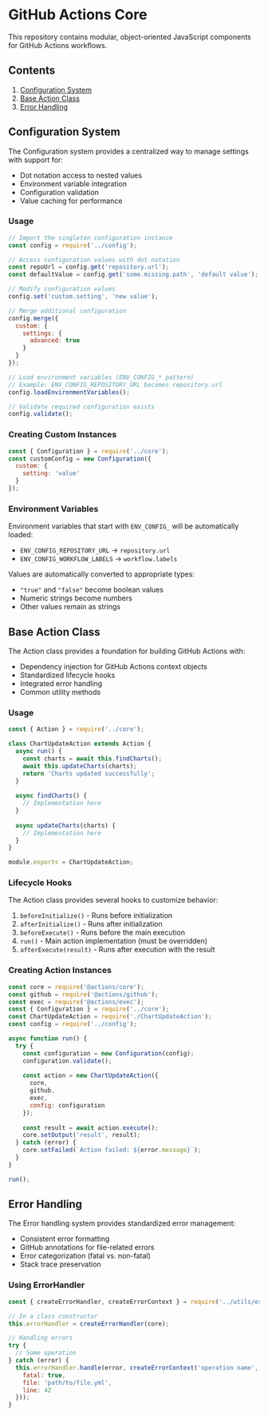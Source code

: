 # GitHub Actions Core 

This repository contains modular, object-oriented JavaScript components for GitHub Actions workflows.

## Contents

1. [Configuration System](#configuration-system)
2. [Base Action Class](#base-action-class)
3. [Error Handling](#error-handling)

## Configuration System

The Configuration system provides a centralized way to manage settings with support for:

- Dot notation access to nested values
- Environment variable integration
- Configuration validation
- Value caching for performance

### Usage

```javascript
// Import the singleton configuration instance
const config = require('../config');

// Access configuration values with dot notation
const repoUrl = config.get('repository.url');
const defaultValue = config.get('some.missing.path', 'default value');

// Modify configuration values
config.set('custom.setting', 'new value');

// Merge additional configuration
config.merge({
  custom: {
    settings: {
      advanced: true
    }
  }
});

// Load environment variables (ENV_CONFIG_* pattern)
// Example: ENV_CONFIG_REPOSITORY_URL becomes repository.url
config.loadEnvironmentVariables();

// Validate required configuration exists
config.validate();
```

### Creating Custom Instances

```javascript
const { Configuration } = require('../core');
const customConfig = new Configuration({
  custom: {
    setting: 'value'
  }
});
```

### Environment Variables

Environment variables that start with `ENV_CONFIG_` will be automatically loaded:

- `ENV_CONFIG_REPOSITORY_URL` → `repository.url`
- `ENV_CONFIG_WORKFLOW_LABELS` → `workflow.labels`

Values are automatically converted to appropriate types:
- `"true"` and `"false"` become boolean values
- Numeric strings become numbers
- Other values remain as strings

## Base Action Class

The Action class provides a foundation for building GitHub Actions with:

- Dependency injection for GitHub Actions context objects
- Standardized lifecycle hooks
- Integrated error handling
- Common utility methods

### Usage

```javascript
const { Action } = require('../core');

class ChartUpdateAction extends Action {
  async run() {
    const charts = await this.findCharts();
    await this.updateCharts(charts);
    return 'Charts updated successfully';
  }
  
  async findCharts() {
    // Implementation here
  }
  
  async updateCharts(charts) {
    // Implementation here
  }
}

module.exports = ChartUpdateAction;
```

### Lifecycle Hooks

The Action class provides several hooks to customize behavior:

1. `beforeInitialize()` - Runs before initialization
2. `afterInitialize()` - Runs after initialization
3. `beforeExecute()` - Runs before the main execution
4. `run()` - Main action implementation (must be overridden)
5. `afterExecute(result)` - Runs after execution with the result

### Creating Action Instances

```javascript
const core = require('@actions/core');
const github = require('@actions/github');
const exec = require('@actions/exec');
const { Configuration } = require('../core');
const ChartUpdateAction = require('./ChartUpdateAction');
const config = require('../config');

async function run() {
  try {
    const configuration = new Configuration(config);
    configuration.validate();
    
    const action = new ChartUpdateAction({
      core,
      github,
      exec,
      config: configuration
    });
    
    const result = await action.execute();
    core.setOutput('result', result);
  } catch (error) {
    core.setFailed(`Action failed: ${error.message}`);
  }
}

run();
```

## Error Handling

The Error handling system provides standardized error management:

- Consistent error formatting
- GitHub annotations for file-related errors
- Error categorization (fatal vs. non-fatal)
- Stack trace preservation

### Using ErrorHandler

```javascript
const { createErrorHandler, createErrorContext } = require('../utils/errorUtils');

// In a class constructor
this.errorHandler = createErrorHandler(core);

// Handling errors
try {
  // Some operation
} catch (error) {
  this.errorHandler.handle(error, createErrorContext('operation name', {
    fatal: true,
    file: 'path/to/file.yml',
    line: 42
  }));
}
```